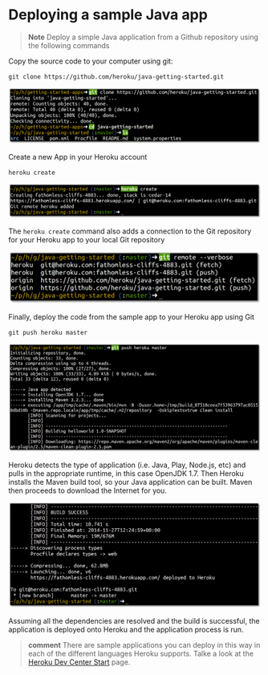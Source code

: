 # Deploying a sample Java app 
  
> **Note** Deploy a simple Java application from a Github repository using the following commands

  Copy the source code to your computer using git:
  
    git clone https://github.com/heroku/java-getting-started.git

![Heroku Sample app - Git clone](../images/heroku-app-sample-git-clone.png)

  Create a new App in your Heroku account
  
    heroku create

![Heroku Sample app - Heroku create](../images/heroku-app-sample-heroku-create.png)

  The `heroku create` command also adds a connection to the Git repository for your Heroku app to your local Git repository 
  
![Heroku Sample app - Git remote --verbose](../images/heroku-app-sample-java-git-remote-verbose.png)  

  Finally, deploy the code from the sample app to your Heroku app using Git 

    git push heroku master

![Heroku Sample app - Git deploy start](../images/heroku-app-sample-java-deploy-start.png)

  Heroku detects the type of application (i.e. Java, Play, Node.js, etc) and pulls in the appropriate runtime, in this case OpenJDK 1.7.  Then Heroku installs the Maven build tool, so your Java application can be built.  Maven then proceeds to download the Internet for you.
  
![Heroku Sample app - Git deploy start](../images/heroku-app-sample-java-deploy-success.png)

  Assuming all the dependencies are resolved and the build is successful, the application is deployed onto Heroku and the application process is run.

> **comment** There are sample applications you can deploy in this way in each of the different languages Heroku supports.  Talke a look at the [Heroku Dev Center Start](https://devcenter.heroku.com/start) page.

